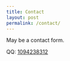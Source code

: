 ```yaml
---
title: Contact
layout: post
permalink: /contact/
---
```


May be a contact form.

QQ: <a href="http://wpa.qq.com/msgrd?v=3&uin=1094238312&site=qq&menu=yes">1094238312</a>
